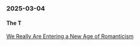 ### 2025-03-04
#### The T
[We Really Are Entering a New Age of Romanticism](https://www.honest-broker.com/p/we-really-are-entering-a-new-age)

